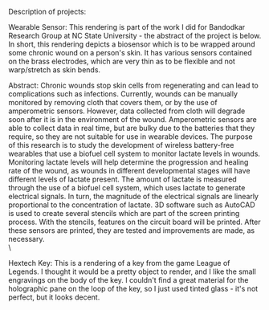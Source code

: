 Description of projects:

Wearable Sensor: This rendering is part of the work I did for Bandodkar Research Group at NC State University - the abstract of the project is below. In short, this rendering depicts a biosensor which is to be wrapped around some chronic wound on a person's skin. It has various sensors contained on the brass electrodes, which are very thin as to be flexible and not warp/stretch as skin bends.

Abstract:
Chronic wounds stop skin cells from regenerating and can lead to complications such as infections. Currently, wounds can be manually monitored by removing cloth that covers them, or by the use of amperometric sensors. However, data collected from cloth will degrade soon after it is in the environment of the wound. Amperometric sensors are able to collect data in real time, but are bulky due to the batteries that they require, so they are not suitable for use in wearable devices. The purpose of this research is to study the development of wireless battery-free wearables that use a biofuel cell system to monitor lactate levels in wounds. Monitoring lactate levels will help determine the progression and healing rate of the wound, as wounds in different developmental stages will have different levels of lactate present. The amount of lactate is measured through the use of a biofuel cell system, which uses lactate to generate electrical signals. In turn, the magnitude of the electrical signals are linearly proportional to the concentration of lactate. 3D software such as AutoCAD is used to create several stencils which are part of the screen printing process. With the stencils, features on the circuit board will be printed. After these sensors are printed, they are tested and improvements are made, as necessary.
\
\

Hextech Key: This is a rendering of a key from the game League of Legends. I thought it would be a pretty object to render, and I like the small engravings on the body of the key. I couldn't find a great material for the holographic pane on the loop of the key, so I just used tinted glass - it's not perfect, but it looks decent.
